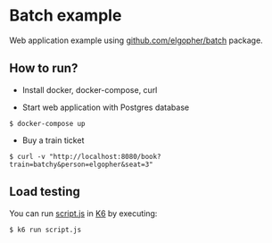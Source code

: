 # Batch example

Web application example using [github.com/elgopher/batch](https://github.com/elgopher/batch) package.

## How to run?

* Install docker, docker-compose, curl

* Start web application with Postgres database

`$ docker-compose up`

* Buy a train ticket

`$ curl -v "http://localhost:8080/book?train=batchy&person=elgopher&seat=3"`

## Load testing

You can run [script.js](script.js) in [K6](https://k6.io) by executing:

`$ k6 run script.js`